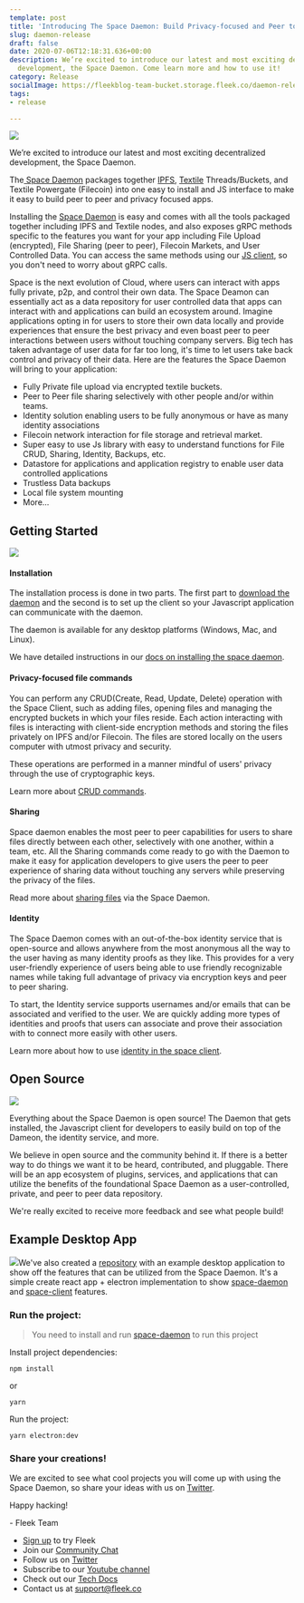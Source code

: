 ```yaml
---
template: post
title: 'Introducing The Space Daemon: Build Privacy-focused and Peer to Peer Apps'
slug: daemon-release
draft: false
date: 2020-07-06T12:18:31.636+00:00
description: We’re excited to introduce our latest and most exciting decentralized
  development, the Space Daemon. Come learn more and how to use it!
category: Release
socialImage: https://fleekblog-team-bucket.storage.fleek.co/daemon-release/space-daemon.jpg
tags:
- release

---
```

![](https://fleekblog-team-bucket.storage.fleek.co/daemon-release/space-daemon.jpg)

We’re excited to introduce our latest and most exciting decentralized development, the Space Daemon.

The[ Space Daemon](https://github.com/FleekHQ/space-daemon "Space Daemon") packages together [IPFS](https://ipfs.io/ "IPFS"), [Textile](https://textile.io/ "Textile") Threads/Buckets, and Textile Powergate (Filecoin) into one easy to install and JS interface to make it easy to build peer to peer and privacy focused apps.

Installing the [Space Daemon](https://github.com/FleekHQ/space-daemon "Space Daemon") is easy and comes with all the tools packaged together including IPFS and Textile nodes, and also exposes gRPC methods specific to the features you want for your app including File Upload (encrypted), File Sharing (peer to peer), Filecoin Markets, and User Controlled Data. You can access the same methods using our [JS client](https://github.com/FleekHQ/space-client "Space Client"), so you don't need to worry about gRPC calls.

Space is the next evolution of Cloud, where users can interact with apps fully private, p2p, and control their own data. The Space Deamon can essentially act as a data repository for user controlled data that apps can interact with and applications can build an ecosystem around. Imagine applications opting in for users to store their own data locally and provide experiences that ensure the best privacy and even boast peer to peer interactions between users without touching company servers. Big tech has taken advantage of user data for far too long, it's time to let users take back control and privacy of their data. Here are the features the Space Daemon will bring to your application:

* Fully Private file upload via encrypted textile buckets.
* Peer to Peer file sharing selectively with other people and/or within teams.
* Identity solution enabling users to be fully anonymous or have as many identity associations
* Filecoin network interaction for file storage and retrieval market.
* Super easy to use Js library with easy to understand functions for File CRUD, Sharing, Identity, Backups, etc.
* Datastore for applications and application registry to enable user data controlled applications
* Trustless Data backups
* Local file system mounting
* More...

## Getting Started

![](https://fleek-team-bucket.storage.fleek.co/hero.png)

#### Installation

The installation process is done in two parts. The first part to [download the daemon](https://github.com/FleekHQ/space-daemon) and the second is to set up the client so your Javascript application can communicate with the daemon.

The daemon is available for any desktop platforms (Windows, Mac, and Linux).

We have detailed instructions in our [docs on installing the space daemon](https://docs.fleek.co/space-daemon/getting-started/#installation).

#### Privacy-focused file commands

You can perform any CRUD(Create, Read, Update, Delete) operation with the Space Client, such as adding files, opening files and managing the encrypted buckets in which your files reside. Each action interacting with files is interacting with client-side encryption methods and storing the files privately on IPFS and/or Filecoin. The files are stored locally on the users computer with utmost privacy and security.

These operations are performed in a manner mindful of users' privacy through the use of cryptographic keys.

Learn more about [CRUD commands](https://docs.fleek.co/space-daemon/getting-started/#crud-operations).

#### Sharing

Space daemon enables the most peer to peer capabilities for users to share files directly between each other, selectively with one another, within a team, etc. All the Sharing commands come ready to go with the Daemon to make it easy for application developers to give users the peer to peer experience of sharing data without touching any servers while preserving the privacy of the files.

Read more about [sharing files](https://docs.fleek.co/space-daemon/getting-started/#sharing) via the Space Daemon.

#### Identity

The Space Daemon comes with an out-of-the-box identity service that is open-source and allows anywhere from the most anonymous all the way to the user having as many identity proofs as they like. This provides for a very user-friendly experience of users being able to use friendly recognizable names while taking full advantage of privacy via encryption keys and peer to peer sharing.

To start, the Identity service supports usernames and/or emails that can be associated and verified to the user. We are quickly adding more types of identities and proofs that users can associate and prove their association with to connect more easily with other users.

Learn more about how to use [identity in the space client](https://docs.fleek.co/space-daemon/getting-started/#identity).

## Open Source

![](https://fleek-team-bucket.storage.fleek.co/open-source-collaboration.jpg)

Everything about the Space Daemon is open source! The Daemon that gets installed, the Javascript client for developers to easily build on top of the Dameon, the identity service, and more.

We believe in open source and the community behind it. If there is a better way to do things we want it to be heard, contributed, and pluggable. There will be an app ecosystem of plugins, services, and applications that can utilize the benefits of the foundational Space Daemon as a user-controlled, private, and peer to peer data repository.

We're really excited to receive more feedback and see what people build!

## Example Desktop App

![](https://fleek-team-bucket.storage.fleek.co/spaceDaemonExampleRepo.png)We've also created a [repository](https://github.com/FleekHQ/space-client-workshop) with an example desktop application to show off the features that can be utilized from the Space Daemon. It's a simple create react app + electron implementation to show [space-daemon](https://github.com/FleekHQ/space-daemon) and [space-client](https://github.com/FleekHQ/space-client) features.

### Run the project:

> You need to install and run [space-daemon](https://github.com/FleekHQ/space-daemon) to run this project

Install project dependencies:

`npm install`

or

`yarn`

Run the project:

`yarn electron:dev`

### Share your creations!

We are excited to see what cool projects you will come up with using the Space Daemon, so share your ideas with us on [Twitter](https://twitter.com/FleekHQ "Fleek's Twitter").

Happy hacking!

\- Fleek Team

* [Sign up](https://app.fleek.co "Sign Up") to try Fleek
* Join our [Community Chat](https://join.slack.com/t/fleek-public/shared_invite/zt-bxna7y1d-PbVdut4rgHt5jM6Zjg9g9A "Fleek's Slack")
* Follow us on [Twitter](https://twitter.com/FleekHQ "Fleek's Twitter")
* Subscribe to our [Youtube channel](https://www.youtube.com/channel/UCBzlwYM0JjZpjDZ52-SLUmw "Fleek's Youtube Channel")
* Check out our [Tech Docs](https://docs.fleek.co/ "Fleek Docs")
* Contact us at support@fleek.co